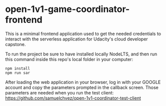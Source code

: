 # open-1v1-game-coordinator-frontend
This is a minimal frontend application used to get the needed credentials to interact with the serverless application for Udacity's cloud developer capstone.

To run the project be sure to have installed locally NodeLTS, and then run this command inside this repo's local folder in your computer:

```
npm install
npm run sar
```

After loading the web application in your browser, log in with your GOOGLE account and copy the parameters prompted in the callback screen. Those parameters are needed when you run the test client: https://github.com/samuelchvez/open-1v1-coordinator-test-client
